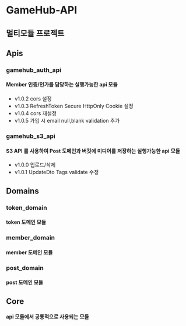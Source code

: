 # GameHub-API
## 멀티모듈 프로젝트

## Apis 
### gamehub_auth_api
#### Member 인증/인가를 담당하는 실행가능한 api 모듈
- v1.0.2 cors 설정
- v1.0.3 RefreshToken Secure HttpOnly Cookie 설정
- v1.0.4 cors 재설정
- v1.0.5 가입 시 email null,blank validation 추가 

### gamehub_s3_api
#### S3 API 를 사용하여 Post 도메인과 버킷에 미디어를 저장하는 실행가능한 api 모듈
- v1.0.0 업로드/삭제
- v1.0.1 UpdateDto Tags validate 수정

## Domains 
### token_domain
#### token 도메인 모듈
### member_domain 
#### member 도메인 모듈 
### post_domain
#### post 도메인 모듈

## Core
#### api 모듈에서 공통적으로 사용되는 모듈
